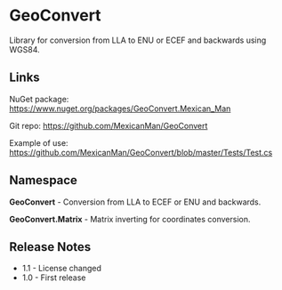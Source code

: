 # GeoConvert
Library for conversion from LLA to ENU or ECEF and backwards using WGS84.

## Links
NuGet package: https://www.nuget.org/packages/GeoConvert.Mexican_Man

Git repo: https://github.com/MexicanMan/GeoConvert

Example of use: https://github.com/MexicanMan/GeoConvert/blob/master/Tests/Test.cs

## Namespace
**GeoConvert** - Conversion from LLA to ECEF or ENU and backwards.

**GeoConvert.Matrix** - Matrix inverting for coordinates conversion.

## Release Notes
* 1.1 - License changed
* 1.0 - First release
